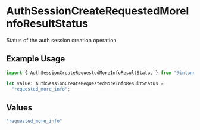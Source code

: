 # AuthSessionCreateRequestedMoreInfoResultStatus

Status of the auth session creation operation

## Example Usage

```typescript
import { AuthSessionCreateRequestedMoreInfoResultStatus } from "@intuned/client/models/components";

let value: AuthSessionCreateRequestedMoreInfoResultStatus =
  "requested_more_info";
```

## Values

```typescript
"requested_more_info"
```